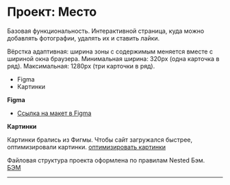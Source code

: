 # Проект: Место

Базовая функциональность.
Интерактивной страница, куда можно добавлять фотографии, удалять их и ставить лайки.

Вёрстка адаптивная: ширина зоны с содержимым меняется вместе с шириной окна браузера.
Минимальная ширина: 320px (одна карточка в ряд).
Максимальная: 1280px (три карточки в ряд).

- Figma
- Картинки

**Figma**

- [Ссылка на макет в Figma](https://www.figma.com/file/2cn9N9jSkmxD84oJik7xL7/JavaScript.-Sprint-4?node-id=0%3A1)

**Картинки**

Картинки брались из Фигмы.
Чтобы сайт загружался быстрее, оптимизировали картинки.
[оптимизировать картинки](https://tinypng.com/)

Файловая структура проекта оформлена по правилам Nested Бэм.  
 [БЭМ](https://ru.bem.info/methodology/filestructure/)

---
